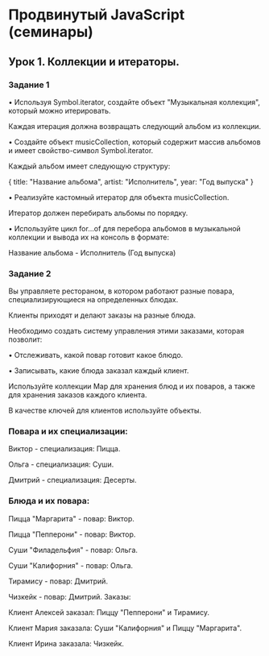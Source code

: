 # Продвинутый JavaScript (семинары) 
## Урок 1. Коллекции и итераторы. 
### Задание 1

• Используя Symbol.iterator, создайте объект "Музыкальная коллекция", который можно итерировать.

Каждая итерация должна возвращать следующий альбом из коллекции. 

• Создайте объект musicCollection, который содержит массив альбомов и имеет свойство-символ Symbol.iterator.

Каждый альбом имеет следующую структуру:

{ title: "Название альбома", artist: "Исполнитель", year: "Год выпуска" } 

• Реализуйте кастомный итератор для объекта musicCollection. 

Итератор должен перебирать альбомы по порядку. 

• Используйте цикл for...of для перебора альбомов в музыкальной коллекции и вывода их на консоль в формате:

Название альбома - Исполнитель (Год выпуска) 

### Задание 2 
Вы управляете рестораном, в котором работают разные повара, специализирующиеся на определенных блюдах.

Клиенты приходят и делают заказы на разные блюда. 

Необходимо создать систему управления этими заказами, которая позволит:

• Отслеживать, какой повар готовит какое блюдо. 

• Записывать, какие блюда заказал каждый клиент. 

Используйте коллекции Map для хранения блюд и их поваров, а также для хранения заказов каждого клиента.

В качестве ключей для клиентов используйте объекты. 

### Повара и их специализации:

Виктор - специализация: Пицца. 

Ольга - специализация: Суши. 

Дмитрий - специализация: Десерты. 

### Блюда и их повара: 
Пицца "Маргарита" - повар: Виктор.

Пицца "Пепперони" - повар: Виктор. 

Суши "Филадельфия" - повар: Ольга. 

Суши "Калифорния" - повар: Ольга.

Тирамису - повар: Дмитрий. 

Чизкейк - повар: Дмитрий. 
Заказы: 

Клиент Алексей заказал: Пиццу "Пепперони" и Тирамису. 

Клиент Мария заказала: Суши "Калифорния" и Пиццу "Маргарита". 

Клиент Ирина заказала: Чизкейк.
